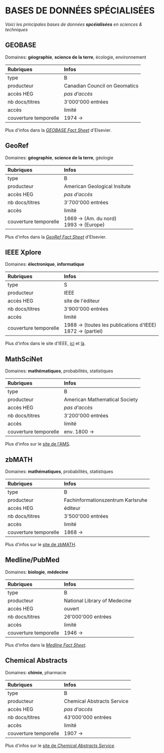 # BASES DE DONNÉES SPÉCIALISÉES

*Voici les principales bases de données **spcéialisées** en sciences & techniques*   

## GEOBASE
Domaines: **géographie**, **science de la terre**, écologie, environnement

| Rubriques | Infos |
| :-------- | :---- |
| type | B |
| producteur | Canadian Council on Geomatics |
| accès HEG | *pas d'accès* |
| nb docs/titres | 3'000'000 entrées |
| accès | limité |
| couverture temporelle | 1974 -> |

Plus d'infos dans la [*GEOBASE Fact Sheet*](https://www.elsevier.com/__data/assets/pdf_file/0003/56424/4836-Geobase-factsheet-v6-HI-no-ticks.pdf) d'Elsevier.

## GeoRef
Domaines: **géographie**, **science de la terre**, géologie

| Rubriques | Infos |
| :-------- | :---- |
| type | B |
| producteur | American Geological Insitute |
| accès HEG | *pas d'accès* |
| nb docs/titres | 3'700'000 entrées |
| accès | limité |
| couverture temporelle | 1669 -> (Am. du nord) <br/>1993 -> (Europe) |

Plus d'infos dans la [*GeoRef Fact Sheet*](https://www.elsevier.com/__data/assets/pdf_file/0006/56427/4836-GeoRef-factsheet-v5-HI-no-ticks.pdf) d'Elsevier.


## IEEE Xplore
Domaines: **électronique**, **informatique**

| Rubriques | Infos |
| :-------- | :---- |
| type | S |
| producteur | IEEE |
| accès HEG | site de l'éditeur |
| nb docs/titres | 3'900'000 entrées |
| accès | limité |
| couverture temporelle | 1988 -> (toutes les publications d'IEEE) <br/>1872 -> (partiel) |

Plus d'infos dans le site d'IEEE, [ici](http://ieeexplore.ieee.org/Xplore/home.jsp) et [là](http://ieeexplore.ieee.org/Xplore/accessinfo.jsp).


## MathSciNet
Domaines: **mathématiques**, probabilités, statistiques

| Rubriques | Infos |
| :-------- | :---- |
| type | B |
| producteur | American Mathematical Society |
| accès HEG | *pas d'accès* |
| nb docs/titres | 3'200'000 entrées |
| accès | limité |
| couverture temporelle | env. 1800 -> |

Plus d'infos sur le [site de l'AMS](http://www.ams.org/mathscinet/help/about.html?version=2).


## zbMATH
Domaines: **mathématiques**, probabilités, statistiques

| Rubriques | Infos |
| :-------- | :---- |
| type | B |
| producteur | Fachinformationszentrum Karlsruhe |
| accès HEG | éditeur |
| nb docs/titres | 3'500'000 entrées |
| accès | limité |
| couverture temporelle | 1868 -> |

Plus d'infos sur le [site de zbMATH](https://zbmath.org/about/).


## Medline/PubMed
Domaines: **biologie**, **médecine**

| Rubriques | Infos |
| :-------- | :---- |
| type | B |
| producteur | National Library of Medecine |
| accès HEG | ouvert |
| nb docs/titres | 26'000'000 entrées |
| accès | limité |
| couverture temporelle | 1946 -> |

Plus d'infos dans la [*Medline Fact Sheet*](https://www.nlm.nih.gov/pubs/factsheets/medline.html).


## Chemical Abstracts
Domaines: **chimie**, pharmacie

| Rubriques | Infos |
| :-------- | :---- |
| type | B |
| producteur | Chemical Abstracts Service |
| accès HEG | *pas d'accès* |
| nb docs/titres | 43'000'000 entrées |
| accès | limité |
| couverture temporelle | 1907 -> |

Plus d'infos sur le [site de *Chemical Abstracts Service*](http://www.cas.org/content/references).
